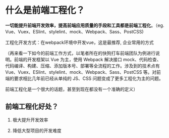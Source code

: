 # 什么是前端工程化？
**一切能提升前端开发效率，提高前端应用质量的手段和工具都是前端工程化**。（eg. Vue、Vuex、ESlint、stylelint、mock、Webpack、Sass、PostCSS)

工程化开发方式：在webpack环境中开发vue，这是最推荐, 企业常用的方式

（再来看一下如今的前端工作方式，以笔者所在的快狗打车前端团队为例进行说明。前端的开发框架以 Vue 为主，使用 Webpack 解决接口 mock、代码检查、代码编译、构建、压缩、添加版本号、部署等全流程的工作。涉及到的技术点有 Vue、Vuex、ESlint、stylelint、mock、Webpack、Sass、PostCSS 等。对前端的要求相比几年前已经从单纯的 JS、CSS 问题变成了更多工程化为主的问题。

前端工程化是一个很大的话题，甚至到现在都没有一个准确的定义）


## 前端工程化好处？
1. 极大提升开发效率

2. 降低大型项目的开发难度

<!--
 * @Description: 前端工程化
 * @Author: Lillian
 * @Date: 2022-03-15 23:34:57
 * @LastEditTime: 2022-03-15 23:35:45
 * Copyright (c) 2022 by Lillian, All Rights Reserved. 
-->